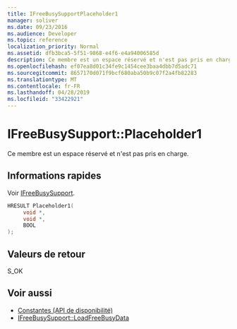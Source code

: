 ```yaml
---
title: IFreeBusySupportPlaceholder1
manager: soliver
ms.date: 09/23/2016
ms.audience: Developer
ms.topic: reference
localization_priority: Normal
ms.assetid: dfb3bca5-5f51-9868-e4f6-e4a94006585d
description: Ce membre est un espace réservé et n'est pas pris en charge.
ms.openlocfilehash: ef07ea8d01c34fe9c1454cee3baa4dbb7d5adc71
ms.sourcegitcommit: 8657170d071f9bcf680aba50b9c07f2a4fb82283
ms.translationtype: MT
ms.contentlocale: fr-FR
ms.lasthandoff: 04/28/2019
ms.locfileid: "33422921"
---
```

# <a name="ifreebusysupportplaceholder1"></a>IFreeBusySupport::Placeholder1

Ce membre est un espace réservé et n'est pas pris en charge.
  
## <a name="quick-info"></a>Informations rapides

Voir [IFreeBusySupport](ifreebusysupport.md).
  
```cpp
HRESULT Placeholder1( 
     void *,  
     void *, 
     BOOL  
);

```

## <a name="return-values"></a>Valeurs de retour

S_OK
  
## <a name="see-also"></a>Voir aussi

- [Constantes (API de disponibilité)](constants-free-busy-api.md)
- [IFreeBusySupport::LoadFreeBusyData](ifreebusysupport-loadfreebusydata.md)

